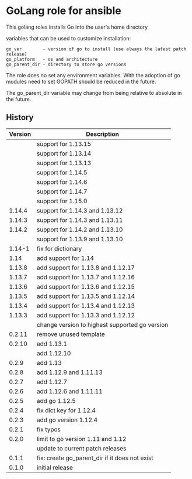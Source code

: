 # GoLang role for ansible

This golang roles installs Go into the user's home directory

variables that can be used to customize installation:

    go_ver        - version of go to install (use always the latest patch release)
    go_platform   - os and architecture
    go_parent_dir - directory to store go versions

The role does no set any environment variables. With the adoption of go modules need to set GOPATH should be reduced in the future.

The go_parent_dir variable may change from being relative to absolute in the future.

## History

|Version|Description|
|---|---|
||support for 1.13.15|
||support for 1.13.14|
||support for 1.13.13|
||support for 1.14.5|
||support for 1.14.6|
||support for 1.14.7|
||support for 1.15.0|
|1.14.4|support for 1.14.3 and 1.13.12|
|1.14.3|support for 1.14.3 and 1.13.11|
|1.14.2|support for 1.14.2 and 1.13.10|
||support for 1.13.9 and 1.13.10|
|1.14-1|fix for dictionary|
|1.14|add support for 1.14|
|1.13.8|add support for 1.13.8 and 1.12.17|
|1.13.7|add support for 1.13.7 and 1.12.16|
|1.13.6|add support for 1.13.6 and 1.12.15|
|1.13.5|add support for 1.13.5 and 1.12.14|
|1.13.4|add support for 1.13.4 and 1.12.13|
|1.13.3|add support for 1.13.3 and 1.12.12|
||change version to highest supported go version|
|0.2.11|remove unused template|
|0.2.10|add 1.13.1|
||add 1.12.10|
|0.2.9|add 1.13|
|0.2.8|add 1.12.9 and 1.11.13|
|0.2.7|add 1.12.7|
|0.2.6|add 1.12.6 and 1.11.11|
|0.2.5|add go 1.12.5|
|0.2.4|fix dict key for 1.12.4|
|0.2.3|add go version 1.12.4|
|0.2.1|fix typos|
|0.2.0|limit to go version 1.11 and 1.12|
||update to current patch releases|
|0.1.1|fix: create go_parent_dir if it does not exist|
|0.1.0|initial release|
